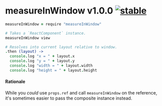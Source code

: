 
# measureInWindow v1.0.0 [![stable](http://badges.github.io/stability-badges/dist/stable.svg)](http://github.com/badges/stability-badges)

```coffee
measureInWindow = require "measureInWindow"

# Takes a `ReactComponent` instance.
measureInWindow view

# Resolves into current layout relative to window.
.then (layout) ->
  console.log "x = " + layout.x
  console.log "y = " + layout.y
  console.log "width = " + layout.width
  console.log "height = " + layout.height
```

#### Rationale

While you *could* use `props.ref` and call `measureInWindow` on the reference, it's sometimes easier to pass the composite instance instead.
